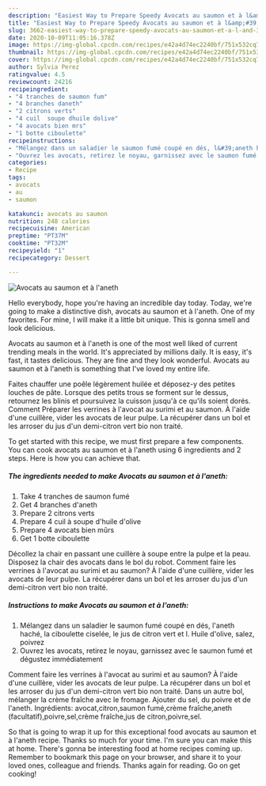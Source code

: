 ```yaml
---
description: "Easiest Way to Prepare Speedy Avocats au saumon et à l&amp;#39;aneth"
title: "Easiest Way to Prepare Speedy Avocats au saumon et à l&amp;#39;aneth"
slug: 3662-easiest-way-to-prepare-speedy-avocats-au-saumon-et-a-l-and-39-aneth
date: 2020-10-09T11:05:16.378Z
image: https://img-global.cpcdn.com/recipes/e42a4d74ec2240bf/751x532cq70/avocats-au-saumon-et-a-laneth-photo-principale-de-la-recette.jpg
thumbnail: https://img-global.cpcdn.com/recipes/e42a4d74ec2240bf/751x532cq70/avocats-au-saumon-et-a-laneth-photo-principale-de-la-recette.jpg
cover: https://img-global.cpcdn.com/recipes/e42a4d74ec2240bf/751x532cq70/avocats-au-saumon-et-a-laneth-photo-principale-de-la-recette.jpg
author: Sylvia Perez
ratingvalue: 4.5
reviewcount: 24216
recipeingredient:
- "4 tranches de saumon fum"
- "4 branches daneth"
- "2 citrons verts"
- "4 cuil  soupe dhuile dolive"
- "4 avocats bien mrs"
- "1 botte ciboulette"
recipeinstructions:
- "Mélangez dans un saladier le saumon fumé coupé en dés, l&#39;aneth haché, la ciboulette ciselée, le jus de citron vert et l. Huile d&#39;olive, salez, poivrez"
- "Ouvrez les avocats, retirez le noyau, garnissez avec le saumon fumé et dégustez immédiatement"
categories:
- Recipe
tags:
- avocats
- au
- saumon

katakunci: avocats au saumon 
nutrition: 248 calories
recipecuisine: American
preptime: "PT37M"
cooktime: "PT32M"
recipeyield: "1"
recipecategory: Dessert

---
```



![Avocats au saumon et à l&#39;aneth](https://img-global.cpcdn.com/recipes/e42a4d74ec2240bf/751x532cq70/avocats-au-saumon-et-a-laneth-photo-principale-de-la-recette.jpg)

Hello everybody, hope you're having an incredible day today. Today, we're going to make a distinctive dish, avocats au saumon et à l&#39;aneth. One of my favorites. For mine, I will make it a little bit unique. This is gonna smell and look delicious.

Avocats au saumon et à l&#39;aneth is one of the most well liked of current trending meals in the world. It's appreciated by millions daily. It is easy, it's fast, it tastes delicious. They are fine and they look wonderful. Avocats au saumon et à l&#39;aneth is something that I've loved my entire life.

Faites chauffer une poêle légèrement huilée et déposez-y des petites louches de pâte. Lorsque des petits trous se forment sur le dessus, retournez les blinis et poursuivez la cuisson jusqu&#39;à ce qu&#39;ils soient dorés. Comment Préparer les verrines à l&#39;avocat au surimi et au saumon. À l&#39;aide d&#39;une cuillère, vider les avocats de leur pulpe. La récupérer dans un bol et les arroser du jus d&#39;un demi-citron vert bio non traité.


To get started with this recipe, we must first prepare a few components. You can cook avocats au saumon et à l&#39;aneth using 6 ingredients and 2 steps. Here is how you can achieve that.

<!--inarticleads1-->

##### The ingredients needed to make Avocats au saumon et à l&#39;aneth:

1. Take 4 tranches de saumon fumé
1. Get 4 branches d&#39;aneth
1. Prepare 2 citrons verts
1. Prepare 4 cuil à soupe d&#39;huile d&#39;olive
1. Prepare 4 avocats bien mûrs
1. Get 1 botte ciboulette


Décollez la chair en passant une cuillère à soupe entre la pulpe et la peau. Disposez la chair des avocats dans le bol du robot. Comment faire les verrines à l&#39;avocat au surimi et au saumon? À l&#39;aide d&#39;une cuillère, vider les avocats de leur pulpe. La récupérer dans un bol et les arroser du jus d&#39;un demi-citron vert bio non traité. 

<!--inarticleads2-->

##### Instructions to make Avocats au saumon et à l&#39;aneth:

1. Mélangez dans un saladier le saumon fumé coupé en dés, l&#39;aneth haché, la ciboulette ciselée, le jus de citron vert et l. Huile d&#39;olive, salez, poivrez
1. Ouvrez les avocats, retirez le noyau, garnissez avec le saumon fumé et dégustez immédiatement


Comment faire les verrines à l&#39;avocat au surimi et au saumon? À l&#39;aide d&#39;une cuillère, vider les avocats de leur pulpe. La récupérer dans un bol et les arroser du jus d&#39;un demi-citron vert bio non traité. Dans un autre bol, mélanger la crème fraîche avec le fromage. Ajouter du sel, du poivre et de l&#39;aneth. Ingrédients: avocat,citron,saumon fumé,crème fraîche,aneth (facultatif),poivre,sel,crème fraîche,jus de citron,poivre,sel. 

So that is going to wrap it up for this exceptional food avocats au saumon et à l&#39;aneth recipe. Thanks so much for your time. I'm sure you can make this at home. There's gonna be interesting food at home recipes coming up. Remember to bookmark this page on your browser, and share it to your loved ones, colleague and friends. Thanks again for reading. Go on get cooking!

